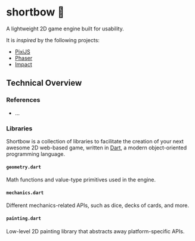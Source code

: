 # shortbow 🏹

A lightweight 2D game engine built for usability.

It is _inspired_ by the following projects:

* [PixiJS](http://pixijs.download/dev/docs/index.html)
* [Phaser](https://phaser.io/docs/2.6.2/index)
* [Impact](http://impactjs.com/documentation/class-reference)

## Technical Overview

### References

* ...

### Libraries

Shortbow is a collection of libraries to facilitate the creation of your next awesome 2D web-based game, written in [Dart](https://dartlang.org), a modern object-oriented programming language.

#### `geometry.dart`

Math functions and value-type primitives used in the engine.

#### `mechanics.dart`

Different mechanics-related APIs, such as dice, decks of cards, and more.

#### `painting.dart`

Low-level 2D painting library that abstracts away platform-specific APIs.
